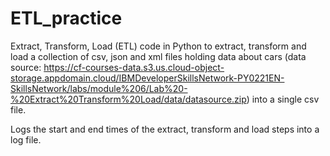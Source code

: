 # ETL_practice
Extract, Transform, Load (ETL) code in Python to extract, transform and load a collection of csv, json and xml files holding data about cars (data source: https://cf-courses-data.s3.us.cloud-object-storage.appdomain.cloud/IBMDeveloperSkillsNetwork-PY0221EN-SkillsNetwork/labs/module%206/Lab%20-%20Extract%20Transform%20Load/data/datasource.zip) into a single csv file.

Logs the start and end times of the extract, transform and load steps into a log file.
